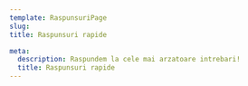 ```yaml
---
template: RaspunsuriPage
slug:
title: Raspunsuri rapide

meta:
  description: Raspundem la cele mai arzatoare intrebari!
  title: Raspunsuri rapide
---
```

